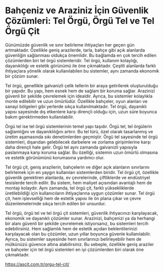 # Bahçeniz ve Araziniz İçin Güvenlik Çözümleri: Tel Örgü, Örgü Tel ve Tel Örgü Çit
Günümüzde güvenlik ve sınır belirleme ihtiyaçları her geçen gün artmaktadır. Özellikle geniş arazilerde, tarla, bahçe gibi açık alanlarda güvenliğin sağlanması oldukça önemlidir. Bu bağlamda en çok tercih edilen çözümlerden biri tel örgü sistemleridir. Tel örgü, kullanım kolaylığı, dayanıklılığı ve estetik görünümü ile öne çıkmaktadır. Çeşitli alanlarda farklı ihtiyaçlara yönelik olarak kullanılabilen bu sistemler, aynı zamanda ekonomik bir çözüm sunar.

Tel örgü, genellikle galvanizli çelik tellerin bir araya getirilerek oluşturulduğu bir yapıdır. Bu yapı, hem esnek hem de sağlam bir koruma sağlar. Arazinizi güvenli bir şekilde çevrelemek için idealdir. Ayrıca, bu sistemler kolaylıkla monte edilebilir ve uzun ömürlüdür. Özellikle bahçeler, oyun alanları ve sanayi bölgeleri gibi yerlerde sıkça kullanılmaktadır. Tel örgü, dayanıklı yapısı sayesinde dış etkenlere karşı dirençli olduğu için, uzun süre boyunca bakım gerektirmeden kullanılabilir.

Örgü tel ise tel örgü sistemlerinin temel yapı taşıdır. Örgü tel, tel örgülerin sağlamlığını ve dayanıklılığını artırır. Bu tel türü, özel olarak tasarlanmış ve üretim aşamasında sıkı denetimlerden geçmiştir. Örgü tel sayesinde tel örgü sistemleri, dışarıdan gelebilecek darbelere ve zorlama girişimlerine karşı daha dirençli hale gelir. Örgü tel aynı zamanda galvanizli yapısıyla paslanmaya karşı koruma sağlar. Bu özelliği, sistemin uzun ömürlü olmasına ve estetik görünümünü korumasına yardımcı olur.

Tel örgü çit, geniş arazilerin, bahçelerin ve diğer açık alanların sınırlarını belirlemek için en yaygın kullanılan sistemlerden biridir. Tel örgü çit, özellikle güvenlik gerektiren alanlarda, ev çevrelerinde, çiftliklerde ve endüstriyel tesislerde tercih edilir. Bu sistem, hem maliyet açısından avantajlı hem de montajı kolaydır. Aynı zamanda, tel örgü çit, farklı yüksekliklerde üretilebildiği için kullanıcıların ihtiyaçlarına uygun çözümler sunar. Tel örgü çit, hem işlevselliği hem de estetik yapısı ile ön plana çıkar ve çevre düzenlemelerinde sıkça tercih edilen bir unsurdur.

Tel örgü, örgü tel ve tel örgü çit sistemleri, güvenlik ihtiyacınızı karşılayacak, ekonomik ve dayanıklı çözümler sunar. Arazinizi, bahçenizi ya da herhangi bir alanı güvenli bir şekilde çevrelemek istiyorsanız, bu sistemleri tercih edebilirsiniz. Hem sağlamlık hem de estetik açıdan beklentilerinizi karşılayacak olan bu çözümler, uzun yıllar boyunca güvenle kullanılabilir. Ayrıca, bu sistemler sayesinde hem sınırlarınızı belirleyebilir hem de mülkünüzü güvence altına alabilirsiniz. Bu sebeple, özellikle geniş araziler ve bahçeler için tel örgü sistemleri en iyi çözümlerden biri olarak öne çıkmaktadır.

https://ascit.com.tr/orgu-tel-cit/

